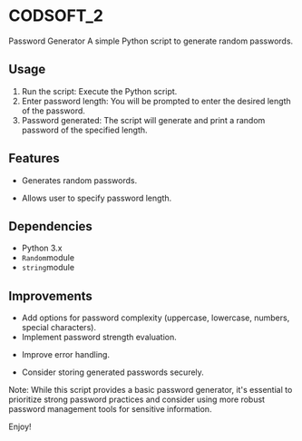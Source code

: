 # CODSOFT_2
Password Generator
A simple Python script to generate random passwords.

## Usage
 1. Run the script: Execute the Python script.
 2. Enter password length: You will be prompted to enter the desired length of the password.
 3. Password generated: The script will generate and print a random password of the specified length.

## Features
+ Generates random passwords.
- Allows user to specify password length.

## Dependencies
+ Python 3.x
+ `Random`module
+ `string`module

## Improvements
+ Add options for password complexity (uppercase, lowercase, numbers, special characters).
+ Implement password strength evaluation.
- Improve error handling.
+ Consider storing generated passwords securely.

 Note: While this script provides a basic password generator, it's essential to prioritize strong password practices and consider using more robust password management tools for sensitive information.
           
Enjoy!
